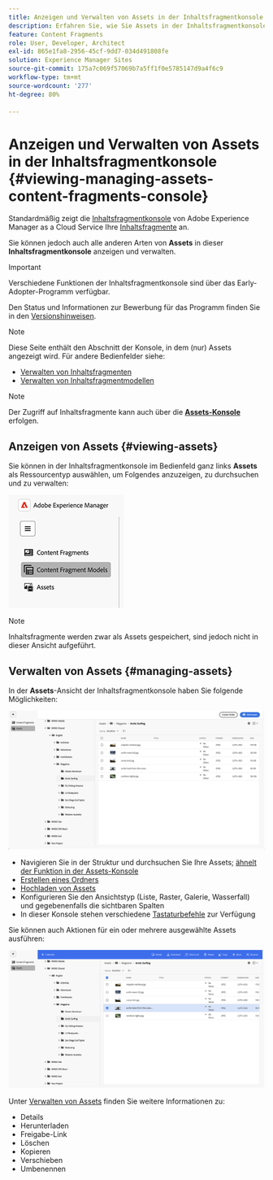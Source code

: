 ```yaml
---
title: Anzeigen und Verwalten von Assets in der Inhaltsfragmentkonsole
description: Erfahren Sie, wie Sie Assets in der Inhaltsfragmentkonsole von Adobe Experience Manager as a Cloud Service anzeigen und verwalten können.
feature: Content Fragments
role: User, Developer, Architect
exl-id: 865e1fa8-2956-45cf-9dd7-034d491808fe
solution: Experience Manager Sites
source-git-commit: 175a7c069f57069b7a5ff1f0e5785147d9a4f6c9
workflow-type: tm+mt
source-wordcount: '277'
ht-degree: 80%

---
```


# Anzeigen und Verwalten von Assets in der Inhaltsfragmentkonsole {#viewing-managing-assets-content-fragments-console}

Standardmäßig zeigt die [Inhaltsfragmentkonsole](/help/sites-cloud/administering/content-fragments/overview.md#content-fragments-console) von Adobe Experience Manager as a Cloud Service Ihre [Inhaltsfragmente](/help/sites-cloud/administering/content-fragments/overview.md) an.

Sie können jedoch auch alle anderen Arten von **Assets** in dieser **Inhaltsfragmentkonsole** anzeigen und verwalten.

>[!IMPORTANT]
>
>Verschiedene Funktionen der Inhaltsfragmentkonsole sind über das Early-Adopter-Programm verfügbar.
>
>Den Status und Informationen zur Bewerbung für das Programm finden Sie in den [Versionshinweisen](/help/release-notes/release-notes-cloud/release-notes-current.md).

>[!NOTE]
>
>Diese Seite enthält den Abschnitt der Konsole, in dem (nur) Assets angezeigt wird. Für andere Bedienfelder siehe:
>
>* [Verwalten von Inhaltsfragmenten](/help/sites-cloud/administering/content-fragments/managing.md)   
>* [Verwalten von Inhaltsfragmentmodellen](/help/sites-cloud/administering/content-fragments/managing-content-fragment-models.md)

>[!NOTE]
>
>Der Zugriff auf Inhaltsfragmente kann auch über die **[Assets-Konsole](/help/assets/overview.md)** erfolgen.

## Anzeigen von Assets {#viewing-assets}

Sie können in der Inhaltsfragmentkonsole im Bedienfeld ganz links **Assets** als Ressourcentyp auswählen, um Folgendes anzuzeigen, zu durchsuchen und zu verwalten:

![Inhaltsfragmentkonsole – Navigation](/help/sites-cloud/administering/content-fragments/assets/cf-console-assets-navigation.png)

>[!NOTE]
>
>Inhaltsfragmente werden zwar als Assets gespeichert, sind jedoch nicht in dieser Ansicht aufgeführt.

## Verwalten von Assets {#managing-assets}

In der **Assets**-Ansicht der Inhaltsfragmentkonsole haben Sie folgende Möglichkeiten:

![Inhaltsfragmentkonsole – Durchsuchen von Assets](/help/sites-cloud/administering/content-fragments/assets/cf-console-assets-browse.png)

* Navigieren Sie in der Struktur und durchsuchen Sie Ihre Assets; [ähnelt der Funktion in der Assets-Konsole](/help/assets/navigate-assets-view.md)
* [Erstellen eines Ordners](/help/assets/manage-digital-assets.md#creating-folders)
* [Hochladen von Assets](/help/assets/add-delete-assets-view.md)
* Konfigurieren Sie den Ansichtstyp (Liste, Raster, Galerie, Wasserfall) und gegebenenfalls die sichtbaren Spalten
* In dieser Konsole stehen verschiedene [Tastaturbefehle](/help/sites-cloud/administering/content-fragments/keyboard-shortcuts.md) zur Verfügung

Sie können auch Aktionen für ein oder mehrere ausgewählte Assets ausführen:

![Inhaltsfragmentkonsole – Aktionen für ausgewähltes Asset](/help/sites-cloud/administering/content-fragments/assets/cf-console-assets-actions.png)

Unter [Verwalten von Assets](/help/assets/manage-organize-assets-view.md) finden Sie weitere Informationen zu:

* Details
* Herunterladen
* Freigabe-Link
* Löschen
* Kopieren
* Verschieben
* Umbenennen
